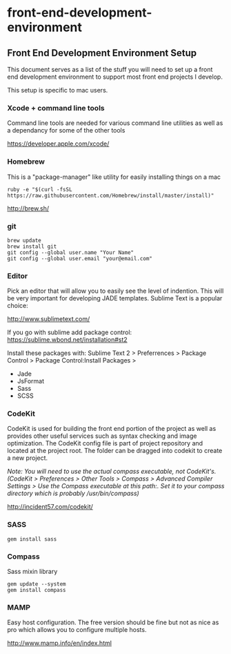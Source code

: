 front-end-development-environment
=================================

## Front End Development Environment Setup

This document serves as a list of the stuff you will need to set up a front end development environment to support most front end projects I develop. 

This setup is specific to mac users.

### Xcode + command line tools
Command line tools are needed for various command line utilities as well as a dependancy for some of the other tools

https://developer.apple.com/xcode/

### Homebrew
This is a "package-manager" like utility for easily installing things on a mac

    ruby -e "$(curl -fsSL https://raw.githubusercontent.com/Homebrew/install/master/install)"

http://brew.sh/

### git

    brew update
    brew install git
    git config --global user.name "Your Name"
    git config --global user.email "your@email.com"


### Editor
Pick an editor that will allow you to easily see the level of indention. This will be very important for developing JADE templates. Sublime Text is a popular choice:

http://www.sublimetext.com/


If you go with sublime add package control:
https://sublime.wbond.net/installation#st2

Install these packages with:
Sublime Text 2 > Preferrences > Package Control > Package Control:Install Packages >

- Jade
- JsFormat
- Sass
- SCSS


### CodeKit
CodeKit is used for building the front end portion of the project as well as provides other useful services such as syntax checking and image optimization.
The CodeKit config file is part of project repository and located at the project root. The folder can be dragged into codekit to create a new project. 

*Note: You will need to use the actual compass executable, not CodeKit's. (CodeKit > Preferences > Other Tools > Compass > Advanced Compiler Settings > Use the Compass executable at this path:. Set it to your compass directory which is probably /usr/bin/compass)*

http://incident57.com/codekit/

### SASS

    gem install sass


### Compass
Sass mixin library

    gem update --system
    gem install compass


[http://compass-style.org/install/]: http://compass-style.org/install/


### MAMP
Easy host configuration. The free version should be fine but not as nice as pro which allows you to configure multiple hosts.

http://www.mamp.info/en/index.html

